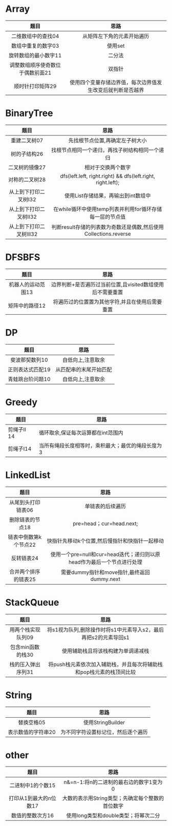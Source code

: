 # Array

|               题目               |                            思路                            |
| :------------------------------: | :--------------------------------------------------------: |
|        二维数组中的查找04        |                 从矩阵左下角的元素开始遍历                 |
|        数组中重复的数字03        |                          使用set                           |
|       旋转数组的最小数字11       |                           二分法                           |
| 调整数组顺序使奇数位于偶数前面21 |                           双指针                           |
|         顺时针打印矩阵29         | 使用四个变量存储边界值，每次边界值发生改变后就判断是否越界 |



# BinaryTree

|          题目           |                             思路                             |
| :---------------------: | :----------------------------------------------------------: |
|      重建二叉树07       |               先找根节点位置,再确定左子树大小                |
|      树的子结构26       |        找根节点相同一个递归，再找子树结构相同一个递归        |
|     二叉树的镜像27      |                      相对于交换两个数字                      |
|     对称的二叉树28      | dfs(left.left, right.right) && dfs(left.right, right.left);  |
|  从上到下打印二叉树Ⅰ32  |             使用List存储结果，再输出到int数组中              |
| 从上到下打印二叉树II32  |   在while循环中使用temp列表并利用for循环存储每一层的节点值   |
| 从上到下打印二叉树III32 | 判断result存储的列表数为奇数还是偶数,然后使用Collections.reverse |



# DFSBFS

|        题目        |                           思路                            |
| :----------------: | :-------------------------------------------------------: |
| 机器人的运动范围13 | 边界判断+是否遍历过当前位置,且visited数组使用后不需要重置 |
|   矩阵中的路径12   |      将遍历过的位置置为其他字符,并且在使用后需要重置      |



# DP

|       题目       |          思路          |
| :--------------: | :--------------------: |
|  斐波那契数列10  |   自低向上,注意取余    |
| 正则表达式匹配19 | 从匹配串的末尾开始匹配 |
| 青蛙跳台阶问题10 |   自低向上,注意取余    |



# Greedy

| 题目        | 思路                                              |
| ----------- | ------------------------------------------------- |
| 剪绳子II 14 | 循环取余,保证每次运算都在int范围内                |
| 剪绳子Ⅰ14   | 当所有绳段长度相等时，乘积最大；最优的绳段长度为3 |



# LinkedList

|         题目          |                             思路                             |
| :-------------------: | :----------------------------------------------------------: |
|  从尾到头打印链表06   |                       单链表的后续遍历                       |
|   删除链表的节点18    |                   pre=head；cur=head.next;                   |
| 链表中倒数第k个节点22 |        快指针先移动k个位置,然后慢指针和快指针一起移动        |
|      反转链表24       | 使用一个pre=null和cur=head迭代；递归则以原head作为最后一个节点进行处理 |
| 合并两个排序的链表25  |          需要dummy指针和move指针,最终返回dummy.next          |



# StackQueue

|        题目        |                             思路                             |
| :----------------: | :----------------------------------------------------------: |
| 用两个栈实现队列09 | 将s1视为队列,删除操作时将s1中元素导入s2，最后再把s2的元素导回s1 |
| 包含min函数的栈30  |              使用辅助栈且将该栈构建为单调递减栈              |
| 栈的压入弹出序列31 | 将push栈元素依次加入辅助栈，并且每次将辅助栈和pop栈元素的栈顶间比较 |



# String

|        题目        |                思路                |
| :----------------: | :--------------------------------: |
|     替换空格05     |         使用StringBuilder          |
| 表示数值的字符串20 | 为不同字符设置标记位，然后逐个遍历 |



# other

|          题目          |                       思路                       |
| :--------------------: | :----------------------------------------------: |
|   二进制中1的个数15    |      n&=n-1:将n的二进制的最右边的数字1变为0      |
| 打印从1到最大的n位数17 | 大数的表示用String类型；先确定每个整数的首位数字 |
|    数值的整数次方16    |       使用long类型和double类型；将幂次二分       |

